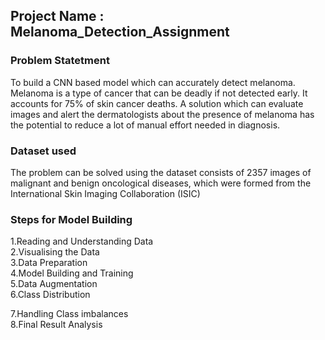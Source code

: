 ## Project Name : Melanoma_Detection_Assignment

### Problem Statetment
To build a CNN based model which can accurately detect melanoma. Melanoma is a type of cancer that can be deadly if not detected early. It accounts for 75% of skin cancer deaths. A solution which can evaluate images and alert the dermatologists about the presence of melanoma has the potential to reduce a lot of manual effort needed in diagnosis.

### Dataset used
The problem can be solved using the dataset consists of 2357 images of malignant and benign oncological diseases, which were formed from the International Skin Imaging Collaboration (ISIC)

### Steps for Model Building
1.Reading and Understanding Data  
2.Visualising the Data  
3.Data Preparation  
4.Model Building and Training  
5.Data Augmentation  
6.Class Distribution

7.Handling Class imbalances  
8.Final Result Analysis 


